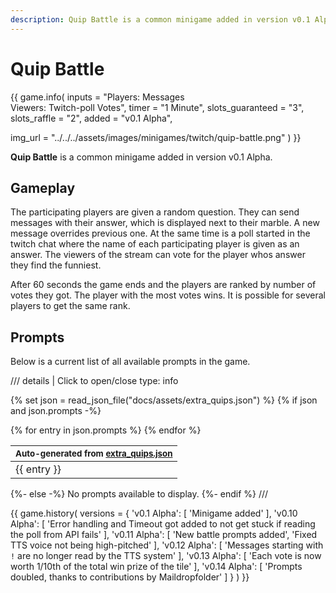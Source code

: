 ```yaml
---
description: Quip Battle is a common minigame added in version v0.1 Alpha.
---
```


# Quip Battle

{{ game.info(
  inputs           = "Players: Messages<br>Viewers: Twitch-poll Votes",
  timer            = "1 Minute",
  slots_guaranteed = "3",
  slots_raffle     = "2",
  added            = "v0.1 Alpha",
  
  img_url = "../../../assets/images/minigames/twitch/quip-battle.png"
) }}

**Quip Battle** is a common minigame added in version v0.1 Alpha.

## Gameplay

The participating players are given a random question. They can send messages with their answer, which is displayed next to their marble. A new message overrides previous one. At the same time is a poll started in the twitch chat where the name of each participating player is given as an answer. The viewers of the stream can vote for the player whos answer they find the funniest.

After 60 seconds the game ends and the players are ranked by number of votes they got. The player with the most votes wins. It is possible for several players to get the same rank.

## Prompts

Below is a current list of all available prompts in the game.  

/// details | Click to open/close
    type: info

{% set json = read_json_file("docs/assets/extra_quips.json") %}
{% if json and json.prompts -%}
  <table>
    <thead>
      <tr>
        <th><small>Auto-generated from <a href="https://github.com/chaosleaguewiki/chaosleaguewiki.github.io/blob/main/docs/assets/extra_quips.json" target="_blank" rel="nofollow">extra_quips.json</a></small></th>
      </tr>
    </thead>
    <tbody>
      {% for entry in json.prompts %}
        <tr>
          <td>{{ entry }}</td>
        </tr>
      {% endfor %}
    </tbody>
  </table>
{%- else -%}
  No prompts available to display.
{%- endif %}
///

{{ game.history(
  versions = {
    'v0.1 Alpha': [
      'Minigame added'
    ],
    'v0.10 Alpha': [
      'Error handling and Timeout got added to not get stuck if reading the poll from API fails'
    ],
    'v0.11 Alpha': [
      'New battle prompts added',
      'Fixed TTS voice not being high-pitched'
    ],
    'v0.12 Alpha': [
      'Messages starting with <code>!</code> are no longer read by the TTS system'
    ],
    'v0.13 Alpha': [
      'Each vote is now worth 1/10th of the total win prize of the tile'
    ],
    'v0.14 Alpha': [
      'Prompts doubled, thanks to contributions by Maildropfolder'
    ]
  }
) }}